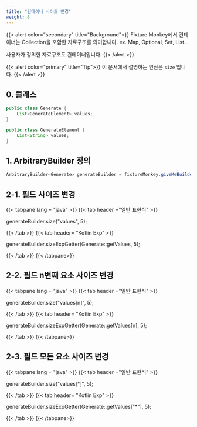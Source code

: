 ```yaml
---
title: "컨테이너 사이즈 변경"
weight: 8
---
```


{{< alert color="secondary" title="Background">}}
Fixture Monkey에서 컨테이너는 Collection을 포함한 자료구조를 의미합니다.
ex. Map, Optional, Set, List...

사용자가 정의한 자료구조도 컨테이너입니다.
{{< /alert >}}

{{< alert color="primary" title="Tip">}}
이 문서에서 설명하는 연산은 `size` 입니다.
{{< /alert >}}


## 0. 클래스

```java
public class Generate {
	List<GenerateElement> values;
}

public class GenerateElement {
	List<String> values;
}
```

## 1. ArbitraryBuilder 정의

```java
ArbitraryBuilder<Generate> generateBuilder = fixtureMonkey.giveMeBuilder(Generate.class);
```

## 2-1. 필드 사이즈 변경

{{< tabpane lang = "java" >}}
{{< tab header ="일반 표현식" >}}

generateBuilder.size("values", 5);

{{< /tab >}}
{{< tab header= "Kotlin Exp" >}}

generateBuilder.sizeExpGetter(Generate::getValues, 5);

{{< /tab >}}
{{< /tabpane>}}


## 2-2. 필드 n번째 요소 사이즈 변경

{{< tabpane lang = "java" >}}
{{< tab header ="일반 표현식" >}}

generateBuilder.size("values[n]", 5);

{{< /tab >}}
{{< tab header= "Kotlin Exp" >}}

generateBuilder.sizeExpGetter(Generate::getValues[n], 5);

{{< /tab >}}
{{< /tabpane>}}

## 2-3. 필드 모든 요소 사이즈 변경

{{< tabpane lang = "java" >}}
{{< tab header ="일반 표현식" >}}

generateBuilder.size("values[*]", 5);

{{< /tab >}}
{{< tab header= "Kotlin Exp" >}}

generateBuilder.sizeExpGetter(Generate::getValues["*"], 5);

{{< /tab >}}
{{< /tabpane>}}
